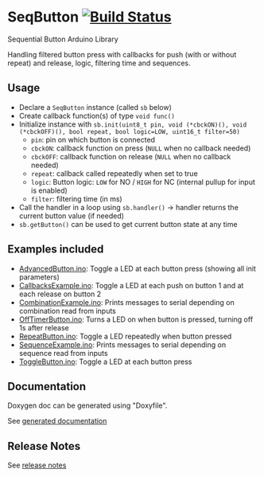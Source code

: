 # SeqButton [![Build Status](https://travis-ci.org/SMFSW/SeqButton.svg?branch=master)](https://travis-ci.org/SMFSW/SeqButton)

Sequential Button Arduino Library

Handling filtered button press with callbacks for push (with or without repeat) and release, logic, filtering time and sequences.

## Usage

- Declare a `SeqButton` instance (called `sb` below)
- Create callback function(s) of type `void func()`
- Initialize instance with `sb.init(uint8_t pin, void (*cbckON)(), void (*cbckOFF)(), bool repeat, bool logic=LOW, uint16_t filter=50)`
  - `pin`: pin on which button is connected
  - `cbckON`: callback function on press (`NULL` when no callback needed)
  - `cbckOFF`: callback function on release (`NULL` when no callback needed)
  - `repeat`: callback called repeatedly when set to true
  - `logic`: Button logic: `LOW` for NO / `HIGH` for NC (internal pullup for input is enabled)
  - `filter`: filtering time (in ms)
- Call the handler in a loop using `sb.handler()` -> handler returns the current button value (if needed)
- `sb.getButton()` can be used to get current button state at any time

## Examples included

- [AdvancedButton.ino](examples/AdvancedButton/AdvancedButton.ino): Toggle a LED at each button press (showing all init parameters)
- [CallbacksExample.ino](examples/CallbacksExample/CallbacksExample.ino): Toggle a LED at each push on button 1 and at each release on button 2
- [CombinationExample.ino](examples/CombinationExample/CombinationExample.ino): Prints messages to serial depending on combination read from inputs
- [OffTimerButton.ino](examples/OffTimerButton/OffTimerButton.ino): Turns a LED on when button is pressed, turning off 1s after release
- [RepeatButton.ino](examples/RepeatButton/RepeatButton.ino): Toggle a LED repeatedly when button pressed
- [SequenceExample.ino](examples/SequenceExample/SequenceExample.ino): Prints messages to serial depending on sequence read from inputs
- [ToggleButton.ino](examples/ToggleButton/ToggleButton.ino): Toggle a LED at each button press

## Documentation

Doxygen doc can be generated using "Doxyfile".

See [generated documentation](https://smfsw.github.io/SeqButton/)

## Release Notes

See [release notes](ReleaseNotes.md)
